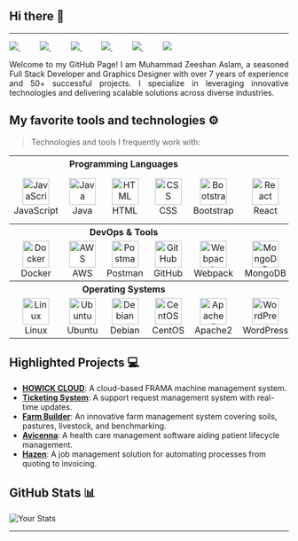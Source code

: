 ## Hi there 👋
---
<div align="justify">

<a href="https://www.instagram.com/devzami/">
<img src="https://img.shields.io/badge/Instagram-%23E4405F.svg?style=for-the-badge&logo=Instagram&logoColor=white">
</a>
 &nbsp;&nbsp;&nbsp;&nbsp;&nbsp;&nbsp;&nbsp;&nbsp;
<a href="https://www.youtube.com/devzami">
<img src="https://img.shields.io/badge/YouTube-FF0000?style=for-the-badge&logo=youtube&logoColor=white">
</a>
&nbsp;&nbsp;&nbsp;&nbsp;&nbsp;&nbsp;&nbsp;&nbsp;
<a href="https://twitter.com/devzami">
<img src="https://img.shields.io/badge/Twitter-%231DA1F2.svg?style=for-the-badge&logo=Twitter&logoColor=white">
</a>
&nbsp;&nbsp;&nbsp;&nbsp;&nbsp;&nbsp;&nbsp;&nbsp;
<a href="https://www.linkedin.com/in/devzami/">
<img src="https://img.shields.io/badge/Linkedin-%231DA1F2.svg?style=for-the-badge&logo=Linkedin&logoColor=white">
</a>
&nbsp;&nbsp;&nbsp;&nbsp;&nbsp;&nbsp;&nbsp;&nbsp;
<a href="https://t.me/devzami/">
<img src="https://img.shields.io/badge/telegram-2CA5E0?style=for-the-badge&logo=telegram&logoColor=white">
</a>
&nbsp;&nbsp;&nbsp;&nbsp;&nbsp;&nbsp;&nbsp;&nbsp;
<a href="https://gitlab.com/devzami">
<img src="https://img.shields.io/badge/gitlab-330F63?style=for-the-badge&logo=gitlab&logoColor=white">
</a>

</div>
<p></p>
<p align="justify">
Welcome to my GitHub Page! I am Muhammad Zeeshan Aslam, a seasoned Full Stack Developer and Graphics Designer with over 7 years of experience and 50+ successful projects. I specialize in leveraging innovative technologies and delivering scalable solutions across diverse industries.
</p>

## My favorite tools and technologies ⚙️

> Technologies and tools I frequently work with:

<table>
  <tr>
    <th colspan="5" align="center">Programming Languages</th>
    <th colspan="5" align="center">Frameworks & Libraries</th>
  </tr>
  <tr>
    <td align="center"><img src="https://techstack-generator.vercel.app/js-icon.svg" alt="JavaScript" width="48" height="48" /><br>JavaScript</td>
    <td align="center"><img src="https://techstack-generator.vercel.app/java-icon.svg" alt="Java" width="48" height="48" /><br>Java</td>
    <td align="center"><img src="https://skillicons.dev/icons?i=html" alt="HTML" width="48" height="48" /><br>HTML</td>
    <td align="center"><img src="https://skillicons.dev/icons?i=css" alt="CSS" width="48" height="48" /><br>CSS</td>
    <td align="center"><img src="https://skillicons.dev/icons?i=bootstrap" alt="Bootstrap" width="48" height="48" /><br>Bootstrap</td>
    <td align="center"><img src="https://techstack-generator.vercel.app/react-icon.svg" alt="React" width="48" height="48" /><br>React</td>
    <td align="center"><img src="https://icon.icepanel.io/Technology/svg/Node.js.svg" alt="Node.js" width="48" height="48" /><br>Node.js</td>
    <td align="center"><img src="https://skillicons.dev/icons?i=jquery" alt="jQuery" width="48" height="48" /><br>jQuery</td>
    <td align="center"><img src="https://techstack-generator.vercel.app/restapi-icon.svg" alt="Rest API" width="48" height="48" /><br>Rest API</td>
    <td align="center"><img src="https://icon.icepanel.io/Technology/svg/Vite.js.svg" alt="Vite.js" width="48" height="48" /><br>Vite.js</td>
  </tr>
  <tr>
    <th colspan="5" align="center">DevOps & Tools</th>
    <th colspan="5" align="center">Databases & Servers</th>
  </tr>
  <tr>
    <td align="center"><img src="https://techstack-generator.vercel.app/docker-icon.svg" alt="Docker" width="48" height="48" /><br>Docker</td>
    <td align="center"><img src="https://techstack-generator.vercel.app/aws-icon.svg" alt="AWS" width="48" height="48" /><br>AWS</td>
    <td align="center"><img src="https://skillicons.dev/icons?i=postman" alt="Postman" width="48" height="48" /><br>Postman</td>
    <td align="center"><img src="https://techstack-generator.vercel.app/github-icon.svg" alt="GitHub" width="48" height="48" /><br>GitHub</td>
    <td align="center"><img src="https://techstack-generator.vercel.app/webpack-icon.svg" alt="Webpack" width="48" height="48" /><br>Webpack</td>
    <td align="center"><img src="https://www.svgrepo.com/show/373845/mongo.svg" alt="MongoDB" width="48" height="48" /><br>MongoDB</td>
    <td align="center"><img src="https://techstack-generator.vercel.app/mysql-icon.svg" alt="MySQL" width="48" height="48" /><br>MySQL</td>
    <td align="center"><img src="https://icon.icepanel.io/Technology/svg/Oracle.svg" alt="Oracle" width="48" height="48" /><br>Oracle</td>
    <td align="center"><img src="https://icon.icepanel.io/Technology/svg/Apache-Tomcat.svg" alt="Tomcat" width="48" height="48" /><br>Tomcat</td>
    <td align="center"><img src="https://techstack-generator.vercel.app/nginx-icon.svg" alt="Nginx" width="48" height="48" /><br>Nginx</td>
  </tr>
  <tr>
    <th colspan="5" align="center">Operating Systems</th>
    <th colspan="5" align="center">CMS & Miscellaneous</th>
  </tr>
  <tr>
    <td align="center"><img src="https://www.svgrepo.com/show/349437/linux.svg" alt="Linux" width="48" height="48" /><br>Linux</td>
    <td align="center"><img src="https://icon.icepanel.io/Technology/svg/Ubuntu.svg" alt="Ubuntu" width="48" height="48" /><br>Ubuntu</td>
    <td align="center"><img src="https://icon.icepanel.io/Technology/svg/Debian.svg" alt="Debian" width="48" height="48" /><br>Debian</td>
    <td align="center"><img src="https://icon.icepanel.io/Technology/svg/CentOS.svg" alt="CentOS" width="48" height="48" /><br>CentOS</td>
    <td align="center"><img src="https://icon.icepanel.io/Technology/svg/Apache.svg" alt="Apache2" width="48" height="48" /><br>Apache2</td>
    <td align="center"><img src="https://icon.icepanel.io/Technology/svg/WordPress.svg" alt="WordPress" width="48" height="48" /><br>WordPress</td>
    <td align="center"><img src="https://icon.icepanel.io/Technology/svg/WooCommerce.svg" alt="WooCommerce" width="48" height="48" /><br>WooCommerce</td>
    <td align="center"><img src="https://www.freeradius.org/img/octo-signal.svg" alt="FreeRadius" width="48" height="48" /><br>FreeRadius</td>
    <td align="center"><img src="https://icon.icepanel.io/Technology/svg/Eclipse-IDE.svg" alt="Eclipse" width="48" height="48" /><br>Eclipse</td>
    <td></td>
  </tr>
</table>




## Highlighted Projects 💻

- **[HOWICK CLOUD](#)**: A cloud-based FRAMA machine management system.
- **[Ticketing System](#)**: A support request management system with real-time updates.
- **[Farm Builder](#)**: An innovative farm management system covering soils, pastures, livestock, and benchmarking.
- **[Avicenna](#)**: A health care management software aiding patient lifecycle management.
- **[Hazen](#)**: A job management solution for automating processes from quoting to invoicing.

## GitHub Stats 📊

![Your Stats](https://github-readme-stats.vercel.app/api?username=devzami&show_icons=true)

---
